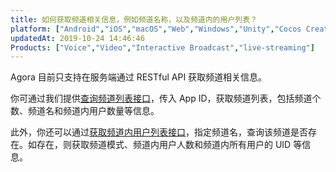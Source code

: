 ```yaml
---
title: 如何获取频道相关信息，例如频道名称，以及频道内的用户列表？
platform: ["Android","iOS","macOS","Web","Windows","Unity","Cocos Creator","微信小程序","Electron","RESTful","React Native","Flutter"]
updatedAt: 2019-10-24 14:46:46
Products: ["Voice","Video","Interactive Broadcast","live-streaming"]
---
```

Agora 目前只支持在服务端通过 RESTful API 获取频道相关信息。

你可通过我们提供[查询频道列表接口](https://docs.agora.io/cn/Agora%20Platform/dashboard_restful_communication?platform=All%20Platforms#分页查询厂商频道列表-get)，传入 App ID，获取频道列表，包括频道个数、频道名和频道内用户数量等信息。

此外，你还可以通过[获取频道内用户列表接口](https://docs.agora.io/cn/Agora%20Platform/dashboard_restful_communication?platform=All%20Platforms#获取频道内用户列表-get)，指定频道名，查询该频道是否存在。如存在，则获取频道模式、频道内用户人数和频道内所有用户的 UID 等信息。